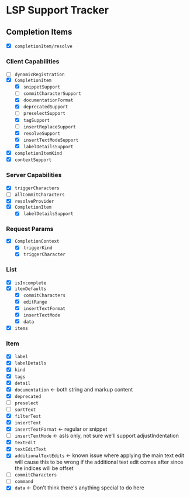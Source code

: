# LSP Support Tracker

## Completion Items

- [x] `completionItem/resolve`

### Client Capabilities

- [ ] `dynamicRegistration`
- [x] `CompletionItem`
    - [x] `snippetSupport`
    - [ ] `commitCharacterSupport`
    - [x] `documentationFormat`
    - [x] `deprecatedSupport`
    - [ ] `preselectSupport`
    - [x] `tagSupport`
    - [ ] `insertReplaceSupport`
    - [x] `resolveSupport`
    - [x] `insertTextModeSupport`
    - [x] `labelDetailsSupport`
- [x] `completionItemKind`
- [x] `contextSupport`

### Server Capabilities

- [x] `triggerCharacters`
- [ ] `allCommitCharacters`
- [x] `resolveProvider`
- [x] `CompletionItem`
    - [x] `labelDetailsSupport`

### Request Params

- [x] `CompletionContext`
    - [x] `triggerKind`
    - [x] `triggerCharacter`

### List

- [x] `isIncomplete`
- [x] `itemDefaults`
    - [x] `commitCharacters`
    - [x] `editRange`
    - [x] `insertTextFormat`
    - [x] `insertTextMode`
    - [x] `data`
- [x] `items`

### Item

- [x] `label`
- [x] `labelDetails`
- [x] `kind`
- [x] `tags`
- [x] `detail`
- [x] `documentation` <- both string and markup content
- [x] `deprecated`
- [ ] `preselect`
- [ ] `sortText`
- [x] `filterText`
- [x] `insertText`
- [x] `insertTextFormat` <- regular or snippet
- [ ] `insertTextMode` <- asIs only, not sure we'll support adjustIndentation
- [x] `textEdit`
- [x] `textEditText`
- [x] `additionalTextEdits` <- known issue where applying the main text edit will cause this to be wrong if the additional text edit comes after since the indices will be offset
- [ ] `commitCharacters`
- [ ] `command`
- [x] `data` <- Don't think there's anything special to do here
